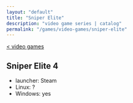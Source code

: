 ```yaml
---
layout: "default"
title: "Sniper Elite"
description: "video game series | catalog"
permalink: "/games/video-games/sniper-elite"
---
```

[< video games](index.md)

## Sniper Elite 4

- launcher: Steam
- Linux: ?
- Windows: yes
